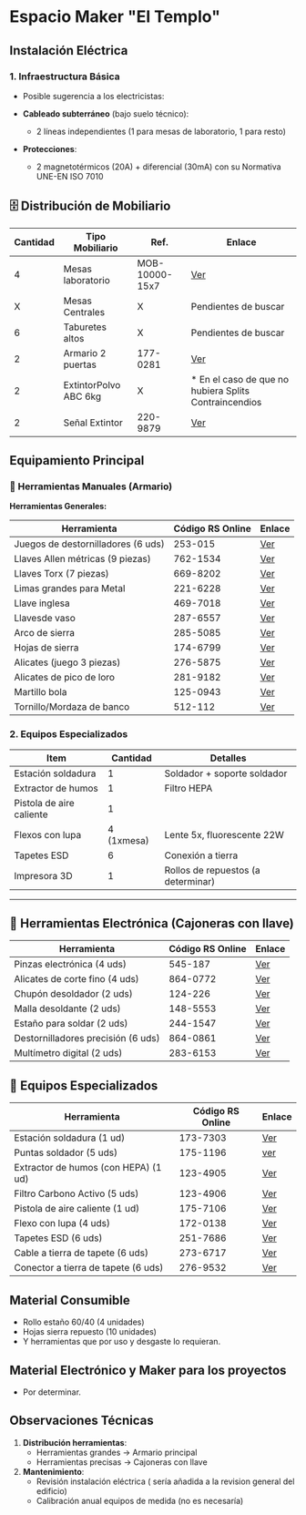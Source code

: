 # Espacio Maker "El Templo"



## **Instalación Eléctrica**
### 1. **Infraestructura Básica**
- Posible sugerencia a los electricistas:
- **Cableado subterráneo** (bajo suelo técnico):
  - 2 líneas independientes (1 para mesas de laboratorio, 1 para resto)

- **Protecciones**:
  - 2 magnetotérmicos (20A) + diferencial (30mA) con su Normativa UNE-EN ISO 7010 




## **🗄️ Distribución de Mobiliario**

| Cantidad | Tipo Mobiliario | Ref. | Enlace         |
|---|--------------------|----------|------------------------------------|
| 4 | Mesas laboratorio  | MOB-10000-15x7 | [Ver](http://www.electrostatex.com/Productos-Antiestaticos/mesa-trabajo-antiestatica.php) |
| X | Mesas Centrales    |    X     | Pendientes de buscar |
| 6 | Taburetes altos    |    X     | Pendientes de buscar |
| 2 | Armario 2 puertas  | 177-0281 | [Ver](https://es.rs-online.com/web/p/armarios-de-almacenaje/1770281?gb=s) |
| 2 |ExtintorPolvo ABC 6kg |    X    |  * En el caso de que no hubiera Splits Contraincendios  |
| 2 | Señal Extintor     | 220-9879 | [Ver](https://es.rs-online.com/web/p/senales-de-proteccion-contra-incendios/2209879?gb=s) |

## **Equipamiento Principal**
### 🔧 Herramientas Manuales (Armario)
**Herramientas Generales:**


| Herramienta                            | Código RS Online | Enlace |
|----------------------------------------|------------------|--------|
| Juegos de destornilladores (6 uds)     | 253-015          | [Ver](https://es.rs-online.com/web/p/juegos-de-destornilladores/0253015?gb=s) |
| Llaves Allen métricas (9 piezas)       | 762-1534         | [Ver](https://es.rs-online.com/web/p/llaves-hexagonales/7621534?gb=s) |
| Llaves Torx (7 piezas)                 | 669-8202         | [Ver](https://es.rs-online.com/web/p/llaves-torx/6698202?gb=s) |
| Limas grandes para Metal               | 221-6228         | [Ver](https://es.rs-online.com/web/p/limas/2216228?gb=s) |
| Llave inglesa                          | 469-7018         | [Ver](https://es.rs-online.com/web/p/llaves-ajustables/4697018?gb=s) |
| Llavesde vaso                          | 287-6557         | [Ver](https://es.rs-online.com/web/p/llaves-de-carraca/2876557) |
| Arco de sierra                         | 285-5085         | [Ver](https://es.rs-online.com/web/p/sierras-manuales/2855085?gb=s) |
| Hojas de sierra                        | 174-6799         | [Ver](https://es.rs-online.com/web/p/hojas-de-sierras-de-mano/1746799?gb=s) |
| Alicates (juego 3 piezas)              | 276-5875         | [Ver](https://es.rs-online.com/web/p/alicates/2765875?gb=s) |
| Alicates de pico de loro               | 281-9182         | [Ver](https://es.rs-online.com/web/p/alicates/2819182?gb=s) |
| Martillo bola                          | 125-0943         | [Ver](https://es.rs-online.com/web/p/martillos/1250943?gb=s) |
| Tornillo/Mordaza de banco              | 512-112          | [Ver](https://es.rs-online.com/web/p/tornillos-de-banco/0512112?gb=a) |


### 2. **Equipos Especializados**
| Item                  | Cantidad | Detalles                          |
|-----------------------|----------|-----------------------------------|
| Estación soldadura    | 1        | Soldador + soporte soldador        |
| Extractor de humos    | 1        | Filtro HEPA                       |
| Pistola de aire caliente | 1     |                                   |
| Flexos con lupa       | 4 (1xmesa)| Lente 5x, fluorescente 22W        |
| Tapetes ESD           | 6        | Conexión a tierra                 |
| Impresora 3D          | 1        | Rollos de repuestos (a determinar)|

---



## 🔌 Herramientas Electrónica (Cajoneras con llave)

| Herramienta                            | Código RS Online | Enlace |
|----------------------------------------|------------------|--------|
| Pinzas electrónica (4 uds)             | 545-187          | [Ver](https://es.rs-online.com/web/p/pinzas/0545187?gb=s) |
| Alicates de corte fino (4 uds)         | 864-0772         | [Ver](https://es.rs-online.com/web/p/alicates-de-corte/8640772?gb=a) |
| Chupón desoldador (2 uds)              | 124-226          | [Ver](https://es.rs-online.com/web/p/desoldadores/124226/) |
| Malla desoldante   (2 uds)             | 148-5553         | [Ver](https://es.rs-online.com/web/p/mallas-desoldadoras/1485553?gb=s) |
| Estaño para soldar (2 uds)             | 244-1547         | [Ver](https://es.rs-online.com/web/p/estano-e-hilo-de-soldar/2441547?gb=s) |
| Destornilladores precisión (6 uds)     | 864-0861         | [Ver](https://es.rs-online.com/web/p/juegos-de-destornilladores/8640861?gb=s) |
| Multímetro digital (2 uds)             | 283-6153         | [Ver](https://es.rs-online.com/web/p/multimetros/2836153?gb=s) |

## 🧪 Equipos Especializados

| Herramienta                            | Código RS Online | Enlace |
|----------------------------------------|------------------|--------|
| Estación soldadura    (1 ud)           | 173-7303         | [Ver](https://es.rs-online.com/web/p/estaciones-de-soldadura/1737303?gb=s) |
| Puntas soldador        (5 uds)         | 175-1196         | [ver](https://es.rs-online.com/web/p/puntas-de-soldadores-electricos/1751196) |
| Extractor de humos (con HEPA) (1 ud)   | 123-4905         | [Ver](https://es.rs-online.com/web/p/aspiradores-de-humo-de-soldadura/1234905?gb=s) |
| Filtro Carbono Activo (5 uds)          | 123-4906         | [Ver](https://es.rs-online.com/web/p/accesorios-para-aspiradores-de-humo-de-soldadura/1234906) |
| Pistola de aire caliente   (1 ud)      | 175-7106         | [Ver](https://es.rs-online.com/web/p/pistolas-de-aire-caliente/1757106?gb=s) |
| Flexo con lupa (4 uds)                 | 172-0138         | [Ver](https://es.rs-online.com/web/p/lamparas-de-aumento/1720138) |
| Tapetes ESD (6 uds)                    | 251-7686         | [Ver](https://es.rs-online.com/web/p/alfombras-antiestaticas/2517686?gb=s) |
| Cable a tierra de tapete (6 uds)       | 273-6717         | [Ver](https://es.rs-online.com/web/p/puesta-a-tierra-esd/2736717) |
| Conector a tierra de tapete (6 uds)    | 276-9532         | [Ver](https://es.rs-online.com/web/p/puesta-a-tierra-esd/2769532) |





## **Material Consumible**
- Rollo estaño 60/40 (4 unidades)
- Hojas sierra repuesto (10 unidades)
- Y herramientas que por uso y desgaste lo requieran.

## **Material Electrónico y Maker para los proyectos**
  - Por determinar.

## **Observaciones Técnicas**
1. **Distribución herramientas**:
   - Herramientas grandes → Armario principal
   - Herramientas precisas → Cajoneras con llave
2. **Mantenimiento**:
   - Revisión instalación eléctrica ( sería añadida a la revision general del edificio)
   - Calibración anual equipos de medida (no es necesaría)

